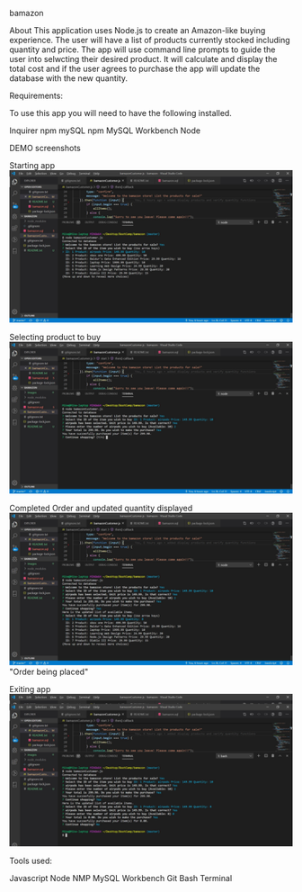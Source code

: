 bamazon

About
This application uses Node.js to create an Amazon-like buying experience. The user will have a list of products currently stocked including quantity and price. The app will use command line prompts to guide the user into selwcting their desired product. It will calculate and display the total cost and if the user agrees to purchase the app will update the database with the new quantity.

Requirements:

To use this app you will need to have the following installed.

Inquirer npm
mySQL npm
MySQL Workbench
Node

DEMO screenshots

Starting app
![screenshot](https://github.com/Mike-Smith13067/bamazon/blob/master/images/start.png) 


Selecting product to buy
![alt text](https://github.com/Mike-Smith13067/bamazon/blob/master/images/shopping.png)

Completed Order and updated quantity displayed
![alt text](https://github.com/Mike-Smith13067/bamazon/blob/master/images/completedorderupdatedinventory.png) "Order being placed"

Exiting app
![alt text](https://github.com/Mike-Smith13067/bamazon/blob/master/images/exit.png)


Tools used:

Javascript
Node
NMP
MySQL Workbench
Git Bash Terminal